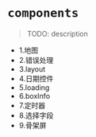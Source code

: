 # `components`

> TODO: description

- 1.地图
- 2.错误处理
- 3.layout
- 4.日期控件
- 5.loading
- 6.boxInfo
- 7.定时器
- 8.选择字段
- 9.骨架屏
